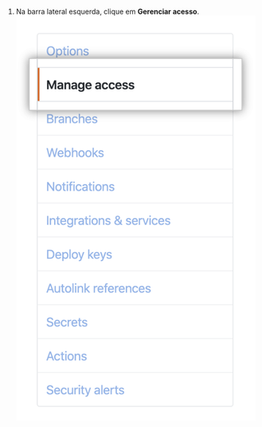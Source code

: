 1. Na barra lateral esquerda, clique em **Gerenciar acesso**. ![aba de "Gerenciar acesso"](/assets/images/help/repository/manage-access-tab.png)
